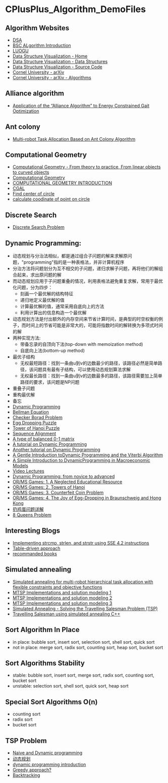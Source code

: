 # CPlusPlus_Algorithm_DemoFiles

## Algorithm Websites   
  * [DSA](https://www.tutorialspoint.com/data_structures_algorithms/index.htm)
  * [BSC ALgorithm Introduction](http://btechsmartclass.com/data_structures/introduction-to-algorithms.html)
  * [LUOGU](https://www.luogu.com.cn/)
  * [Data Structure Visualization - Home](https://www.cs.usfca.edu/~galles/visualization/)
  * [Data Structure Visualization - Data Structures](https://www.cs.usfca.edu/~galles/visualization/Algorithms.html)
  * [Data Structure Visualization - Source Code](https://www.cs.usfca.edu/~galles/visualization/source.html)
  * [Cornel University - arXiv](https://arxiv.org/)
  * [Cornel University - arXiv - Algorithms](https://arxiv.org/list/cs.DS/recent)

## Alliance algorithm
  * [Application of the “Alliance Algorithm” to Energy Constrained Gait Optimization](https://link.springer.com/chapter/10.1007/978-3-642-32060-6_40)

## Ant colony
  * [Multi-robot Task Allocation Based on Ant Colony Algorithm](http://www.jcomputers.us/vol7/jcp0709-10.pdf)

## Computational Geometry
  * [Computational Geometry - From theory to practice, From linear objects to curved objects](https://tel.archives-ouvertes.fr/tel-00175997/file/english.pdf)
  * [Computational Geometry](http://www.cs.virginia.edu/~robins/cs6161/slides/Algorithms%20-%20slide%20set%204%20v116%20-%2004%20Computational_Geometry.pdf)
  * [COMPUTATIONAL GEOMETRY INTRODUCTION](https://cw.fel.cvut.cz/b181/_media/courses/cg/lectures/01-intro.pdf)
  * [CGAL](https://www.cgal.org/)
  * [Find center of circle](https://math.stackexchange.com/questions/2308430/find-center-of-a-circle-using-2-points-and-arc)
  * [calculate coodinate of point on circle](https://math.stackexchange.com/questions/332743/calculating-the-coordinates-of-a-point-on-a-circles-circumference-from-the-radiu)
  
## Discrete Search
  * [Discrete Search Problem](https://zhuanlan.zhihu.com/p/89626842)
   
## Dynamic Programming:
  * 动态规划与分治法相似，都是通过组合子问题的解来求解原问题，"programming"指的是一种表格法，并非计算机程序
  * 分治方法将问题划分为互不相交的子问题，递归求解子问题，再将他们的解组合起来，求出原问题的解
  * 而动态规划应用于子问题重叠的情况，利用表格法避免重复求解，常用于最优化问题，分为四步：
    * 刻画一个最优解的结构特征
    * 递归地定义最优解的值
    * 计算最优解的值，通常采用自底向上的方法
    * 利用计算出的信息构造一个最优解
  * 动态规划方法是付出额外的内存空间来节省计算时间，是典型的时空权衡的例子，而时间上的节省可能是非常大的，可能将指数时间的解转换为多项式时间的解
  * 两种实现方法:
    * 带备忘录的自顶向下法(top-down with memoization method)
    * 自底向上法(bottom-up method)
  * 最优子结构
    * 无权最短路径：找到一条由u到v的边数最少的路径，该路径必然是简单路径，该问题具有最有子结构，可以使用动态规划算法求解
    * 无权最长路径：找到一条由u到v的边数最多的路径，该路径需要加上简单路径的要求，该问题是NP问题
  * 重叠子问题
  * 重构最优解
  * 备忘
  * [Dynamic Programming](https://en.wikipedia.org/wiki/Dynamic_programming)
  * [Bellman Equation](https://en.wikipedia.org/wiki/Bellman_equation)
  * [Checker Borad Problem](https://en.wikipedia.org/wiki/Dynamic_programming#Checkerboard)
  * [Egg Dropping Puzzle](https://en.wikipedia.org/wiki/Dynamic_programming#Egg_dropping_puzzle)
  * [Tower of Hanoi Puzzle](https://en.wikipedia.org/wiki/Dynamic_programming#Tower_of_Hanoi_puzzle)
  * [Sequence Alignment](https://en.wikipedia.org/wiki/Dynamic_programming#Sequence_alignment)
  * [A type of balanced 0-1 matrix](https://en.wikipedia.org/wiki/Dynamic_programming#A_type_of_balanced_0%E2%80%931_matrix)
  * [A tutorial on Dynamic Programming](https://mat.gsia.cmu.edu/classes/dynamic/dynamic.html)
  * [Another tutorial on Dynamic Programming](https://web.archive.org/web/20080626183359/http://www.avatar.se/lectures/molbioinfo2001/dynprog/dynamic.html)
  * [A Gentle Introduction toDynamic Programming and the Viterbi Algorithm](https://www.cambridge.org/resources/0521882672/7934_kaeslin_dynpro_new.pdf)
  * [A Simple Introduction to DynamicProgramming in Macroeconomic Models](https://researchspace.auckland.ac.nz/bitstream/handle/2292/190/230.pdf)
  * [Video Lectures](https://ocw.mit.edu/courses/electrical-engineering-and-computer-science/6-046j-introduction-to-algorithms-sma-5503-fall-2005/video-lectures/)
  * [Dynamic Programming: from novice to advanced](https://www.topcoder.com/community/data-science/data-science-tutorials/dynamic-programming-from-novice-to-advanced/)
  * [OR/MS Games: 1. A Neglected Educational Resource](https://pubsonline.informs.org/doi/pdf/10.1287/ited.2.3.86)
  * [OR/MS Games: 2. Towers of Hanoi](https://pubsonline.informs.org/doi/pdf/10.1287/ited.3.1.45)
  * [OR/MS Games: 3. Counterfeit Coin Problem](https://pubsonline.informs.org/doi/pdf/10.1287/ited.3.2.32)
  * [OR/MS Games: 4. The Joy of Egg-Dropping in Braunschweig and Hong Kong](https://pubsonline.informs.org/doi/pdf/10.1287/ited.4.1.48)
  * [扔鸡蛋问题详解](https://blog.csdn.net/joylnwang/article/details/6769160)
  * [8 Queens Problem](https://zhuanlan.zhihu.com/p/99209213)
  
## Interesting Blogs
  * [Implementing strcmp, strlen, and strstr using SSE 4.2 instructions](https://www.strchr.com/strcmp_and_strlen_using_sse_4.2)
  * [Table-driven approach](https://www.strchr.com/table-driven)
  * [recommanded books](https://www.strchr.com/links)
  
## Simulated annealing
  * [Simulated annealing for multi-robot hierarchical task allocation with flexible constraints and objective functions](https://www.semanticscholar.org/paper/Simulated-annealing-for-multi-robot-hierarchical-Mosteo-Montano/07e560f85142bcb35394823675d06e67e346a57f)
  * [MTSP Implementations and solution modeling 1](https://www.bilibili.com/read/cv6934454?from=search)
  * [MTSP Implementations and solution modeling 2](https://www.bilibili.com/read/cv6944280?from=search)
  * [MTSP Implementations and solution modeling 3](https://www.bilibili.com/read/cv6952033)
  * [Simulated Annealing - Solving the Travelling Salesman Problem (TSP)](https://www.codeproject.com/Articles/26758/Simulated-Annealing-Solving-the-Travelling-Salesma)
  * [Travelling Salesman using simulated annealing C++](https://deerishi.github.io/tsp-using-simulated-annealing-c-)

## Sort Algorithm In Place
  * in place: bubble sort, insert sort, selection sort, shell sort, quick sort
  * not in place: merge sort, radix sort, counting sort, heap sort, bucket sort
  
## Sort Algorithms Stability
  * stable: bubble sort, insert sort, merge sort, radix sort, counting sort, bucket sort
  * unstable: selection sort, shell sort, quick sort, heap sort
  
## Special Sort Algorithms O(n)
  * counting sort
  * radix sort
  * bucket sort
    
## TSP Problem
  * [Naive and Dynamic programming](https://www.geeksforgeeks.org/travelling-salesman-problem-set-1/)
  * [动态规划](https://blog.csdn.net/qq_39559641/article/details/101209534)
  * [dynamic programming introduction](https://people.eecs.berkeley.edu/~vazirani/algorithms/chap6.pdf)
  * [Greedy approach?](https://www.geeksforgeeks.org/travelling-salesman-problem-greedy-approach/?ref=rp)
  * [Backtracking](https://www.geeksforgeeks.org/travelling-salesman-problem-implementation-using-backtracking/?ref=lbp)
  
